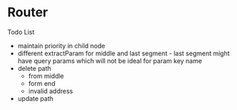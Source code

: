 # Router

Todo List

- maintain priority in child node
- different extractParam for middle and last segment - last segment might have query params which will not be ideal for param key name
- delete path
  - from middle
  - form end
  - invalid address
- update path
